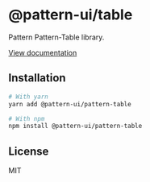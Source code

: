 # @pattern-ui/table

Pattern Pattern-Table library.

[View documentation](https://pattern.icu/)

## Installation

```sh
# With yarn
yarn add @pattern-ui/pattern-table

# With npm
npm install @pattern-ui/pattern-table
```

## License

MIT
